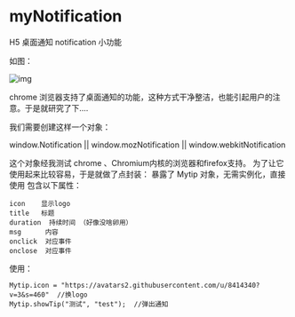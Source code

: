 # myNotification
H5 桌面通知 notification 小功能

如图：

![img](http://www.oschina.net/uploads/img/201307/10095949_a3D7.png "img")  

chrome 浏览器支持了桌面通知的功能，这种方式干净整洁，也能引起用户的注意。于是就研究了下....

我们需要创建这样一个对象：

   window.Notification || window.mozNotification || window.webkitNotification

这个对象经我测试 chrome 、Chromium内核的浏览器和firefox支持。
为了让它使用起来比较容易，于是就做了点封装：
  暴露了 Mytip 对象，无需实例化，直接使用
  包含以下属性：
  
    icon    显示logo
    title   标题
    duration  持续时间 （好像没啥卵用）
    msg      内容
    onclick  对应事件
    onclose  对应事件
  
使用：

    Mytip.icon = "https://avatars2.githubusercontent.com/u/8414340?v=3&s=460"  //换logo
    Mytip.showTip("测试", "test");  //弹出通知

